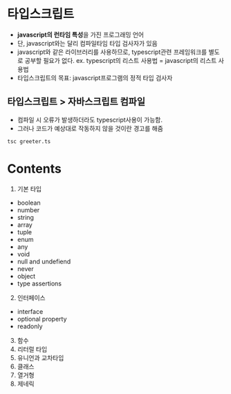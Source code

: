 # 타입스크립트

- **javascript의 런타임 특성**을 가진 프로그래밍 언어
- 단, javascript와는 달리 컴파일타임 타입 검사자가 있음
- javascript와 같은 라이브러리를 사용하므로, typescript관련 프레임워크를 별도로 공부할 필요가 없다. ex. typescript의 리스트 사용법 =
  javascript의 리스트 사용법
- 타입스크립트의 목표: javascript프로그램의 정적 타입 검사자

## 타입스크립트 > 자바스크립트 컴파일

- 컴파일 시 오류가 발생하더라도 typescript사용이 가능함.
- 그러나 코드가 예상대로 작동하지 않을 것이란 경고를 해줌

```
tsc greeter.ts
```

# Contents

1. 기본 타입
  - boolean
  - number
  - string
  - array
  - tuple
  - enum
  - any
  - void
  - null and undefiend
  - never
  - object
  - type assertions

2. 인터페이스
  - interface
  - optional property
  - readonly

3. 함수
4. 리터럴 타입
5. 유니언과 교차타입
6. 클래스
7. 열거형
8. 제네릭